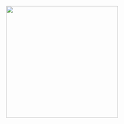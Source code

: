 <p align="center">
  <img  src="https://user-images.githubusercontent.com/51531010/205490584-7efa1861-56c4-4b50-a82a-d22e9d5113c8.gif" height="300"/>
  </p>
